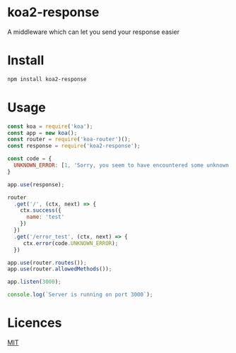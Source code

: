 # koa2-response
A middleware which can let you send your response easier

Install
=
```bash
npm install koa2-response
```

Usage
=
```javascript
const koa = require('koa');
const app = new koa();
const router = require('koa-router')();
const response = require('koa2-response');

const code = {
  UNKNOWN_ERROR: [1, 'Sorry, you seem to have encountered some unknown errors.']
}

app.use(response);

router
  .get('/', (ctx, next) => {
    ctx.success({
      name: 'test'
    })
  })
  .get('/error_test', (ctx, next) => {
     ctx.error(code.UNKNOWN_ERROR);
  })

app.use(router.routes());
app.use(router.allowedMethods());

app.listen(3000);

console.log(`Server is running on port 3000`);
```
     
Licences
=
[MIT](https://github.com/detectiveHLH/koa2-response/blob/master/LICENSE)